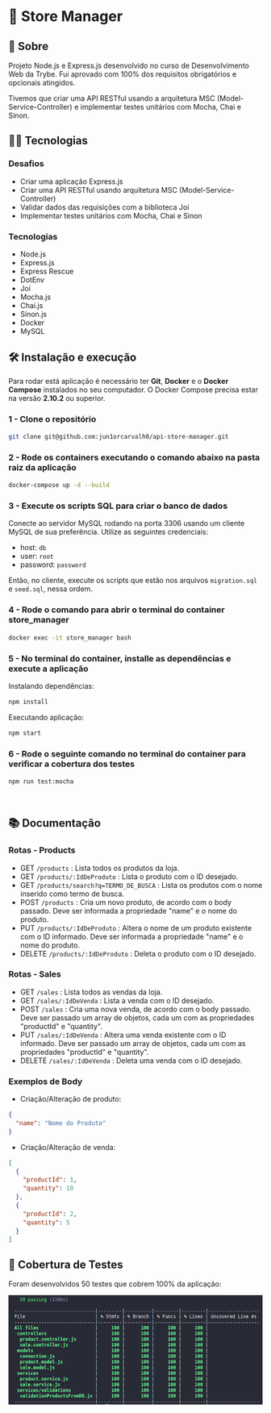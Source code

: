 # :department_store: Store Manager

## :page_with_curl: Sobre

Projeto Node.js e Express.js desenvolvido no curso de Desenvolvimento Web da Trybe. Fui aprovado com 100% dos requisitos obrigatórios e opcionais atingidos.

Tivemos que criar uma API RESTful usando a arquitetura MSC (Model-Service-Controller) e implementar testes unitários com Mocha, Chai e Sinon.

## :man_technologist: Tecnologias

### Desafios
* Criar uma aplicação Express.js
* Criar uma API RESTful usando arquitetura MSC (Model-Service-Controller)
* Validar dados das requisições com a biblioteca Joi
* Implementar testes unitários com Mocha, Chai e Sinon

### Tecnologias
* Node.js
* Express.js
* Express Rescue
* DotEnv
* Joi
* Mocha.js
* Chai.js
* Sinon.js
* Docker
* MySQL

## :hammer_and_wrench: Instalação e execução

Para rodar está aplicação é necessário ter **Git**, **Docker** e o **Docker Compose** instalados no seu computador. O Docker Compose precisa estar na versão **2.10.2** ou superior.

### 1 - Clone o repositório
```sh
git clone git@github.com:jun1orcarvalh0/api-store-manager.git
```

### 2 - Rode os containers executando o comando abaixo na pasta raiz da aplicação
```sh
docker-compose up -d --build
```

### 3 - Execute os scripts SQL para criar o banco de dados

Conecte ao servidor MySQL rodando na porta 3306 usando um cliente MySQL de sua preferência. Utilize as seguintes credenciais:

* host: `db`
* user: `root`
* password: `password`

Então, no cliente, execute os scripts que estão nos arquivos `migration.sql` e `seed.sql`, nessa ordem.

### 4 - Rode o comando para abrir o terminal do container store_manager
```sh
docker exec -it store_manager bash
```

### 5 - No terminal do container, installe as dependências e execute a aplicação

Instalando dependências:
```sh
npm install
```

Executando aplicação:
```sh
npm start
```

### 6 - Rode o seguinte comando no terminal do container para verificar a cobertura dos testes
```sh
npm run test:mocha
```
<br />
</details>

## :books: Documentação

### Rotas - Products

- GET <code>/products</code> : Lista todos os produtos da loja.
- GET <code>/products/:IdDeProduto</code> : Lista o produto com o ID desejado.
- GET <code>/products/search?q=TERMO_DE_BUSCA</code> : Lista os produtos com o nome inserido como termo de busca.
- POST <code>/products</code> : Cria um novo produto, de acordo com o body passado. Deve ser informada a propriedade "name" e o nome do produto.
- PUT <code>/products/:IdDeProduto</code> : Altera o nome de um produto existente com o ID informado. Deve ser informada a propriedade "name" e o nome do produto.
- DELETE <code>/products/:IdDeProduto</code> : Deleta o produto com o ID desejado.

### Rotas - Sales

- GET <code>/sales</code> : Lista todos as vendas da loja.
- GET <code>/sales/:IdDeVenda</code> : Lista a venda com o ID desejado.
- POST <code>/sales</code> : Cria uma nova venda, de acordo com o body passado. Deve ser passado um array de objetos, cada um com as propriedades "productId" e "quantity".
- PUT <code>/sales/:IdDeVenda</code> : Altera uma venda existente com o ID informado. Deve ser passado um array de objetos, cada um com as propriedades "productId" e "quantity".
- DELETE <code>/sales/:IdDeVenda</code> : Deleta uma venda com o ID desejado.

### Exemplos de Body

- Criação/Alteração de produto:
```json
{ 
  "name": "Nome do Produto"
}
```

- Criação/Alteração de venda:
```json
[
  { 
    "productId": 1,
    "quantity": 10
  },
  { 
    "productId": 2,
    "quantity": 5
  }
]
```

## :test_tube: Cobertura de Testes

Foram desenvolvidos 50 testes que cobrem 100% da aplicação:

![Test Coverage - Cobertura dos testes](./test-coverage.png)
